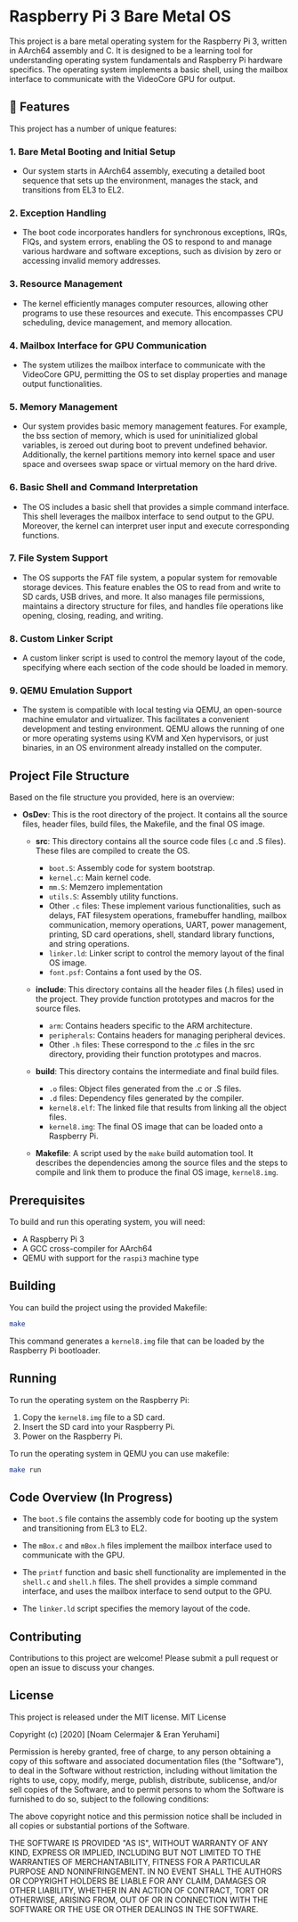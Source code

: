 # Raspberry Pi 3 Bare Metal OS

This project is a bare metal operating system for the Raspberry Pi 3, written in AArch64 assembly and C. It is designed to be a learning tool for understanding operating system fundamentals and Raspberry Pi hardware specifics. The operating system implements a basic shell, using the mailbox interface to communicate with the VideoCore GPU for output. 


## 🚀 Features

This project has a number of unique features:

### 1. Bare Metal Booting and Initial Setup
- Our system starts in AArch64 assembly, executing a detailed boot sequence that sets up the environment, manages the stack, and transitions from EL3 to EL2.

### 2. Exception Handling
- The boot code incorporates handlers for synchronous exceptions, IRQs, FIQs, and system errors, enabling the OS to respond to and manage various hardware and software exceptions, such as division by zero or accessing invalid memory addresses.

### 3. Resource Management
- The kernel efficiently manages computer resources, allowing other programs to use these resources and execute. This encompasses CPU scheduling, device management, and memory allocation.

### 4. Mailbox Interface for GPU Communication
- The system utilizes the mailbox interface to communicate with the VideoCore GPU, permitting the OS to set display properties and manage output functionalities.

### 5. Memory Management
- Our system provides basic memory management features. For example, the bss section of memory, which is used for uninitialized global variables, is zeroed out during boot to prevent undefined behavior. Additionally, the kernel partitions memory into kernel space and user space and oversees swap space or virtual memory on the hard drive.

### 6. Basic Shell and Command Interpretation
- The OS includes a basic shell that provides a simple command interface. This shell leverages the mailbox interface to send output to the GPU. Moreover, the kernel can interpret user input and execute corresponding functions.

### 7. File System Support
- The OS supports the FAT file system, a popular system for removable storage devices. This feature enables the OS to read from and write to SD cards, USB drives, and more. It also manages file permissions, maintains a directory structure for files, and handles file operations like opening, closing, reading, and writing.

### 8. Custom Linker Script
- A custom linker script is used to control the memory layout of the code, specifying where each section of the code should be loaded in memory.

### 9. QEMU Emulation Support
- The system is compatible with local testing via QEMU, an open-source machine emulator and virtualizer. This facilitates a convenient development and testing environment. QEMU allows the running of one or more operating systems using KVM and Xen hypervisors, or just binaries, in an OS environment already installed on the computer.

## Project File Structure
Based on the file structure you provided, here is an overview:

- **OsDev**: This is the root directory of the project. It contains all the source files, header files, build files, the Makefile, and the final OS image. 

    - **src**: This directory contains all the source code files (.c and .S files). These files are compiled to create the OS.
        - `boot.S`: Assembly code for system bootstrap.
        - `kernel.c`: Main kernel code.
        - `mm.S`: Memzero implementation
        - `utils.S`: Assembly utility functions.
        - Other `.c` files: These implement various functionalities, such as delays, FAT filesystem operations, framebuffer handling, mailbox communication, memory operations, UART, power management, printing, SD card operations, shell, standard library functions, and string operations.
        - `linker.ld`: Linker script to control the memory layout of the final OS image.
        - `font.psf`: Contains a font used by the OS.
    
    - **include**: This directory contains all the header files (.h files) used in the project. They provide function prototypes and macros for the source files.
        - `arm`: Contains headers specific to the ARM architecture.
        - `peripherals`: Contains headers for managing peripheral devices.
        - Other `.h` files: These correspond to the .c files in the src directory, providing their function prototypes and macros.
    
    - **build**: This directory contains the intermediate and final build files. 
        - `.o` files: Object files generated from the .c or .S files.
        - `.d` files: Dependency files generated by the compiler.
        - `kernel8.elf`: The linked file that results from linking all the object files.
        - `kernel8.img`: The final OS image that can be loaded onto a Raspberry Pi.
    
    - **Makefile**: A script used by the `make` build automation tool. It describes the dependencies among the source files and the steps to compile and link them to produce the final OS image, `kernel8.img`.

## Prerequisites

To build and run this operating system, you will need:

- A Raspberry Pi 3
- A GCC cross-compiler for AArch64
- QEMU with support for the `raspi3` machine type

## Building

You can build the project using the provided Makefile:

```bash
make
```

This command generates a `kernel8.img` file that can be loaded by the Raspberry Pi bootloader.

## Running

To run the operating system on the Raspberry Pi:

1. Copy the `kernel8.img` file to a SD card.
2. Insert the SD card into your Raspberry Pi.
3. Power on the Raspberry Pi.

To run the operating system in QEMU you can use makefile:

```bash
make run
```

## Code Overview (In Progress)

- The `boot.S` file contains the assembly code for booting up the system and transitioning from EL3 to EL2.

- The `mBox.c` and `mBox.h` files implement the mailbox interface used to communicate with the GPU.

- The `printf` function and basic shell functionality are implemented in the `shell.c` and `shell.h` files. The shell provides a simple command interface, and uses the mailbox interface to send output to the GPU.

- The `linker.ld` script specifies the memory layout of the code.

## Contributing

Contributions to this project are welcome! Please submit a pull request or open an issue to discuss your changes.

## License

This project is released under the MIT license. 
MIT License

Copyright (c) [2020] [Noam Celermajer & Eran Yeruhami]

Permission is hereby granted, free of charge, to any person obtaining a copy
of this software and associated documentation files (the "Software"), to deal
in the Software without restriction, including without limitation the rights
to use, copy, modify, merge, publish, distribute, sublicense, and/or sell
copies of the Software, and to permit persons to whom the Software is
furnished to do so, subject to the following conditions:

The above copyright notice and this permission notice shall be included in all
copies or substantial portions of the Software.

THE SOFTWARE IS PROVIDED "AS IS", WITHOUT WARRANTY OF ANY KIND, EXPRESS OR
IMPLIED, INCLUDING BUT NOT LIMITED TO THE WARRANTIES OF MERCHANTABILITY,
FITNESS FOR A PARTICULAR PURPOSE AND NONINFRINGEMENT. IN NO EVENT SHALL THE
AUTHORS OR COPYRIGHT HOLDERS BE LIABLE FOR ANY CLAIM, DAMAGES OR OTHER
LIABILITY, WHETHER IN AN ACTION OF CONTRACT, TORT OR OTHERWISE, ARISING FROM,
OUT OF OR IN CONNECTION WITH THE SOFTWARE OR THE USE OR OTHER DEALINGS IN THE
SOFTWARE.

